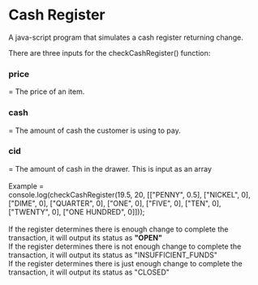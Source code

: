 # Cash Register
A java-script program that simulates a cash register returning change.

There are three inputs for the checkCashRegister() function:
<br>
<h3>price</h3> = The price of an item.
<br>
<h3>cash</h3> = The amount of cash the customer is using to pay.
<br>
<h3>cid</h3> = The amount of cash in the drawer. This is input as an array
<br><br>
Example =
<br>
console.log(checkCashRegister(19.5, 20, [["PENNY", 0.5], ["NICKEL", 0], ["DIME", 0], ["QUARTER", 0], ["ONE", 0], ["FIVE", 0], ["TEN", 0], ["TWENTY", 0], ["ONE HUNDRED", 0]]));
<br><br>
If the register determines there is enough change to complete the transaction, it will output its status as <b>"OPEN"</b>
<br>
If the register determines there is not enough change to complete the transaction, it will output its status as "INSUFFICIENT_FUNDS"
<br>
If the register determines there is just enough change to complete the transaction, it will output its status as "CLOSED"

